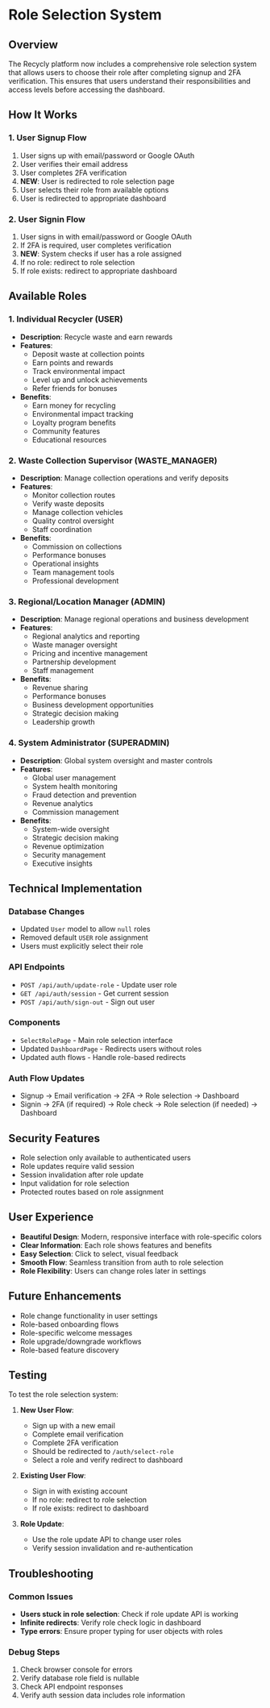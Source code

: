 # Role Selection System

## Overview

The Recycly platform now includes a comprehensive role selection system that allows users to choose their role after completing signup and 2FA verification. This ensures that users understand their responsibilities and access levels before accessing the dashboard.

## How It Works

### 1. User Signup Flow

1. User signs up with email/password or Google OAuth
2. User verifies their email address
3. User completes 2FA verification
4. **NEW**: User is redirected to role selection page
5. User selects their role from available options
6. User is redirected to appropriate dashboard

### 2. User Signin Flow

1. User signs in with email/password or Google OAuth
2. If 2FA is required, user completes verification
3. **NEW**: System checks if user has a role assigned
4. If no role: redirect to role selection
5. If role exists: redirect to appropriate dashboard

## Available Roles

### 1. Individual Recycler (USER)

- **Description**: Recycle waste and earn rewards
- **Features**:
  - Deposit waste at collection points
  - Earn points and rewards
  - Track environmental impact
  - Level up and unlock achievements
  - Refer friends for bonuses
- **Benefits**:
  - Earn money for recycling
  - Environmental impact tracking
  - Loyalty program benefits
  - Community features
  - Educational resources

### 2. Waste Collection Supervisor (WASTE_MANAGER)

- **Description**: Manage collection operations and verify deposits
- **Features**:
  - Monitor collection routes
  - Verify waste deposits
  - Manage collection vehicles
  - Quality control oversight
  - Staff coordination
- **Benefits**:
  - Commission on collections
  - Performance bonuses
  - Operational insights
  - Team management tools
  - Professional development

### 3. Regional/Location Manager (ADMIN)

- **Description**: Manage regional operations and business development
- **Features**:
  - Regional analytics and reporting
  - Waste manager oversight
  - Pricing and incentive management
  - Partnership development
  - Staff management
- **Benefits**:
  - Revenue sharing
  - Performance bonuses
  - Business development opportunities
  - Strategic decision making
  - Leadership growth

### 4. System Administrator (SUPERADMIN)

- **Description**: Global system oversight and master controls
- **Features**:
  - Global user management
  - System health monitoring
  - Fraud detection and prevention
  - Revenue analytics
  - Commission management
- **Benefits**:
  - System-wide oversight
  - Strategic decision making
  - Revenue optimization
  - Security management
  - Executive insights

## Technical Implementation

### Database Changes

- Updated `User` model to allow `null` roles
- Removed default `USER` role assignment
- Users must explicitly select their role

### API Endpoints

- `POST /api/auth/update-role` - Update user role
- `GET /api/auth/session` - Get current session
- `POST /api/auth/sign-out` - Sign out user

### Components

- `SelectRolePage` - Main role selection interface
- Updated `DashboardPage` - Redirects users without roles
- Updated auth flows - Handle role-based redirects

### Auth Flow Updates

- Signup → Email verification → 2FA → Role selection → Dashboard
- Signin → 2FA (if required) → Role check → Role selection (if needed) → Dashboard

## Security Features

- Role selection only available to authenticated users
- Role updates require valid session
- Session invalidation after role update
- Input validation for role selection
- Protected routes based on role assignment

## User Experience

- **Beautiful Design**: Modern, responsive interface with role-specific colors
- **Clear Information**: Each role shows features and benefits
- **Easy Selection**: Click to select, visual feedback
- **Smooth Flow**: Seamless transition from auth to role selection
- **Role Flexibility**: Users can change roles later in settings

## Future Enhancements

- Role change functionality in user settings
- Role-based onboarding flows
- Role-specific welcome messages
- Role upgrade/downgrade workflows
- Role-based feature discovery

## Testing

To test the role selection system:

1. **New User Flow**:

   - Sign up with a new email
   - Complete email verification
   - Complete 2FA verification
   - Should be redirected to `/auth/select-role`
   - Select a role and verify redirect to dashboard

2. **Existing User Flow**:

   - Sign in with existing account
   - If no role: redirect to role selection
   - If role exists: redirect to dashboard

3. **Role Update**:
   - Use the role update API to change user roles
   - Verify session invalidation and re-authentication

## Troubleshooting

### Common Issues

- **Users stuck in role selection**: Check if role update API is working
- **Infinite redirects**: Verify role check logic in dashboard
- **Type errors**: Ensure proper typing for user objects with roles

### Debug Steps

1. Check browser console for errors
2. Verify database role field is nullable
3. Check API endpoint responses
4. Verify auth session data includes role information
